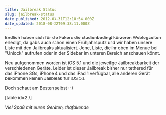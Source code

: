 ```yaml
---
title: Jailbreak Status
slug: jailbreak-status
date_published: 2012-03-31T12:18:54.000Z
date_updated: 2018-08-22T09:38:11.000Z
---
```


Endlich haben sich für die Fakers die studienbedingt kürzeren Weblogzeiten erledigt, da gabs auch schon einen Frühjahrsputz und wir haben unsere Liste mit den Jailbreaks aktualisiert. Jene, Liste, die ihr oben im Menue bei "Unlock" aufrufen oder in der Sidebar im unteren Bereich anschauen könnt.

Neu aufgenommen worden ist iOS 5.1 und die jeweilige Jailbreakbarkeit der verschiedenen Geräte. Leider ist dieser Jailbreak bisher nur tethered für das iPhone 3Gs, iPhone 4 und das iPad 1 verfügbar, alle anderen Gerät bekommen keinen Jailbreak für iOS 5.1.

Doch schaut am Besten selbst :-)

[table id=2 /]

*Viel Spaß mit euren Geräten, thafaker.de*
